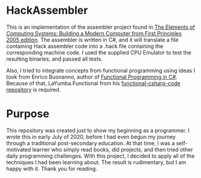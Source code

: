 # HackAssembler

This is an implementation of the assembler project found in [The Elements of Computing Systems: Building a Modern Computer from First Principles 2005 edition](https://a.co/d/iUVyYZP). The assembler is written in C#, and it will translate a file containing Hack assembler code into a .hack file containing the corresponding machine code. I used the supplied CPU Emulator to test the resulting binaries, and passed all tests.

Also, I tried to integrate concepts from functional programming using ideas I took from Enrico Buonanno, author of [Functional Programming in C#](https://a.co/d/aWz15c2). Because of that, LaYumba.Functional from his [functional-csharp-code repository](https://github.com/la-yumba/functional-csharp-code.git) is required.

# Purpose

This repository was created just to show my beginning as a programmer. I wrote this in early July of 2020, before I had even begun my journey through a traditional post-secondary education. At that time, I was a self-motivated learner who simply read books, did projects, and then tried other daily programming challenges. With this project, I decided to apply all of the techniques I had been learning about. The result is rudimentary, but I am happy with it. Thank you for reading.
